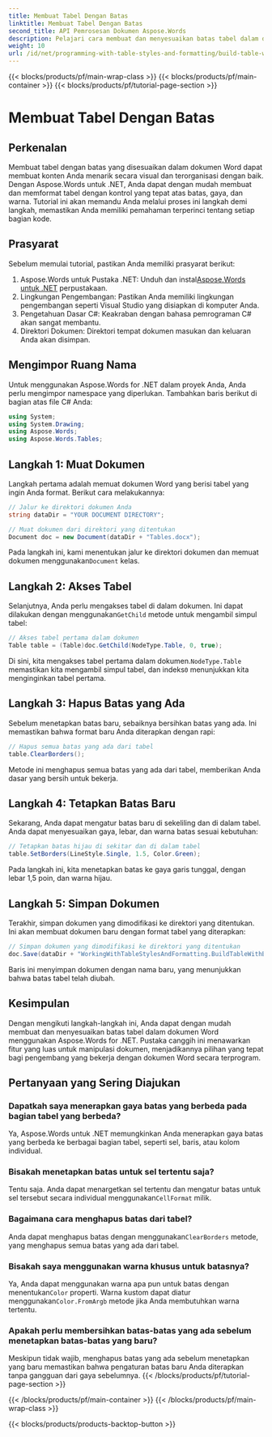 ```yaml
---
title: Membuat Tabel Dengan Batas
linktitle: Membuat Tabel Dengan Batas
second_title: API Pemrosesan Dokumen Aspose.Words
description: Pelajari cara membuat dan menyesuaikan batas tabel dalam dokumen Word menggunakan Aspose.Words untuk .NET. Ikuti panduan langkah demi langkah kami untuk petunjuk terperinci.
weight: 10
url: /id/net/programming-with-table-styles-and-formatting/build-table-with-borders/
---
```


{{< blocks/products/pf/main-wrap-class >}}
{{< blocks/products/pf/main-container >}}
{{< blocks/products/pf/tutorial-page-section >}}

# Membuat Tabel Dengan Batas

## Perkenalan

Membuat tabel dengan batas yang disesuaikan dalam dokumen Word dapat membuat konten Anda menarik secara visual dan terorganisasi dengan baik. Dengan Aspose.Words untuk .NET, Anda dapat dengan mudah membuat dan memformat tabel dengan kontrol yang tepat atas batas, gaya, dan warna. Tutorial ini akan memandu Anda melalui proses ini langkah demi langkah, memastikan Anda memiliki pemahaman terperinci tentang setiap bagian kode.

## Prasyarat

Sebelum memulai tutorial, pastikan Anda memiliki prasyarat berikut:

1.  Aspose.Words untuk Pustaka .NET: Unduh dan instal[Aspose.Words untuk .NET](https://releases.aspose.com/words/net/) perpustakaan.
2. Lingkungan Pengembangan: Pastikan Anda memiliki lingkungan pengembangan seperti Visual Studio yang disiapkan di komputer Anda.
3. Pengetahuan Dasar C#: Keakraban dengan bahasa pemrograman C# akan sangat membantu.
4. Direktori Dokumen: Direktori tempat dokumen masukan dan keluaran Anda akan disimpan.

## Mengimpor Ruang Nama

Untuk menggunakan Aspose.Words for .NET dalam proyek Anda, Anda perlu mengimpor namespace yang diperlukan. Tambahkan baris berikut di bagian atas file C# Anda:

```csharp
using System;
using System.Drawing;
using Aspose.Words;
using Aspose.Words.Tables;
```

## Langkah 1: Muat Dokumen

Langkah pertama adalah memuat dokumen Word yang berisi tabel yang ingin Anda format. Berikut cara melakukannya:

```csharp
// Jalur ke direktori dokumen Anda
string dataDir = "YOUR DOCUMENT DIRECTORY";

// Muat dokumen dari direktori yang ditentukan
Document doc = new Document(dataDir + "Tables.docx");
```

 Pada langkah ini, kami menentukan jalur ke direktori dokumen dan memuat dokumen menggunakan`Document` kelas.

## Langkah 2: Akses Tabel

 Selanjutnya, Anda perlu mengakses tabel di dalam dokumen. Ini dapat dilakukan dengan menggunakan`GetChild` metode untuk mengambil simpul tabel:

```csharp
// Akses tabel pertama dalam dokumen
Table table = (Table)doc.GetChild(NodeType.Table, 0, true);
```

 Di sini, kita mengakses tabel pertama dalam dokumen.`NodeType.Table` memastikan kita mengambil simpul tabel, dan indeks`0` menunjukkan kita menginginkan tabel pertama.

## Langkah 3: Hapus Batas yang Ada

Sebelum menetapkan batas baru, sebaiknya bersihkan batas yang ada. Ini memastikan bahwa format baru Anda diterapkan dengan rapi:

```csharp
// Hapus semua batas yang ada dari tabel
table.ClearBorders();
```

Metode ini menghapus semua batas yang ada dari tabel, memberikan Anda dasar yang bersih untuk bekerja.

## Langkah 4: Tetapkan Batas Baru

Sekarang, Anda dapat mengatur batas baru di sekeliling dan di dalam tabel. Anda dapat menyesuaikan gaya, lebar, dan warna batas sesuai kebutuhan:

```csharp
// Tetapkan batas hijau di sekitar dan di dalam tabel
table.SetBorders(LineStyle.Single, 1.5, Color.Green);
```

Pada langkah ini, kita menetapkan batas ke gaya garis tunggal, dengan lebar 1,5 poin, dan warna hijau.

## Langkah 5: Simpan Dokumen

Terakhir, simpan dokumen yang dimodifikasi ke direktori yang ditentukan. Ini akan membuat dokumen baru dengan format tabel yang diterapkan:

```csharp
// Simpan dokumen yang dimodifikasi ke direktori yang ditentukan
doc.Save(dataDir + "WorkingWithTableStylesAndFormatting.BuildTableWithBorders.docx");
```

Baris ini menyimpan dokumen dengan nama baru, yang menunjukkan bahwa batas tabel telah diubah.

## Kesimpulan

Dengan mengikuti langkah-langkah ini, Anda dapat dengan mudah membuat dan menyesuaikan batas tabel dalam dokumen Word menggunakan Aspose.Words for .NET. Pustaka canggih ini menawarkan fitur yang luas untuk manipulasi dokumen, menjadikannya pilihan yang tepat bagi pengembang yang bekerja dengan dokumen Word secara terprogram.

## Pertanyaan yang Sering Diajukan

### Dapatkah saya menerapkan gaya batas yang berbeda pada bagian tabel yang berbeda?
Ya, Aspose.Words untuk .NET memungkinkan Anda menerapkan gaya batas yang berbeda ke berbagai bagian tabel, seperti sel, baris, atau kolom individual.

### Bisakah menetapkan batas untuk sel tertentu saja?
 Tentu saja. Anda dapat menargetkan sel tertentu dan mengatur batas untuk sel tersebut secara individual menggunakan`CellFormat` milik.

### Bagaimana cara menghapus batas dari tabel?
 Anda dapat menghapus batas dengan menggunakan`ClearBorders` metode, yang menghapus semua batas yang ada dari tabel.

### Bisakah saya menggunakan warna khusus untuk batasnya?
 Ya, Anda dapat menggunakan warna apa pun untuk batas dengan menentukan`Color` properti. Warna kustom dapat diatur menggunakan`Color.FromArgb` metode jika Anda membutuhkan warna tertentu.

### Apakah perlu membersihkan batas-batas yang ada sebelum menetapkan batas-batas yang baru?
Meskipun tidak wajib, menghapus batas yang ada sebelum menetapkan yang baru memastikan bahwa pengaturan batas baru Anda diterapkan tanpa gangguan dari gaya sebelumnya.
{{< /blocks/products/pf/tutorial-page-section >}}

{{< /blocks/products/pf/main-container >}}
{{< /blocks/products/pf/main-wrap-class >}}

{{< blocks/products/products-backtop-button >}}
